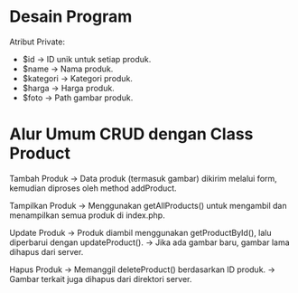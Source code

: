 # Desain Program
Atribut Private:
* $id → ID unik untuk setiap produk.
* $name → Nama produk.
* $kategori → Kategori produk.
* $harga → Harga produk.
* $foto → Path gambar produk.

# Alur Umum CRUD dengan Class Product
Tambah Produk
→ Data produk (termasuk gambar) dikirim melalui form, kemudian diproses oleh method addProduct.

Tampilkan Produk
→ Menggunakan getAllProducts() untuk mengambil dan menampilkan semua produk di index.php.

Update Produk
→ Produk diambil menggunakan getProductById(), lalu diperbarui dengan updateProduct().
→ Jika ada gambar baru, gambar lama dihapus dari server.

Hapus Produk
→ Memanggil deleteProduct() berdasarkan ID produk.
→ Gambar terkait juga dihapus dari direktori server.
